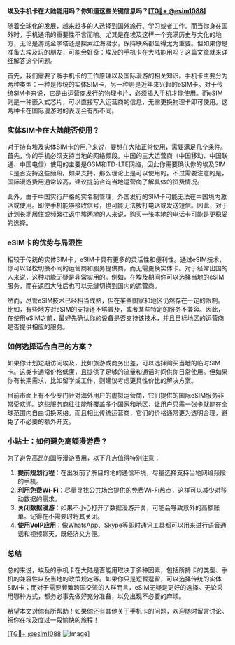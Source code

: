 **埃及手机卡在大陆能用吗？你知道这些关键信息吗？[[TG💪+ @esim1088](https://t.me/s/esim1088)]**

随着全球化的发展，越来越多的人选择到国外旅行、学习或者工作。而当你身在国外时，手机通讯的重要性不言而喻。尤其是在埃及这样一个充满历史与文化的地方，无论是游览金字塔还是探索红海潜水，保持联系都显得尤为重要。但如果你是准备去埃及玩的朋友，可能会好奇：埃及的手机卡在大陆能用吗？这篇文章就来详细解答这个问题。

首先，我们需要了解手机卡的工作原理以及国际漫游的相关知识。手机卡主要分为两种类型：一种是传统的实体SIM卡，另一种则是近年来兴起的eSIM卡。对于传统SIM卡来说，它是由运营商发行的物理卡片，必须插入手机才能使用。而eSIM则是一种嵌入式芯片，可以直接写入运营商的信息，无需更换物理卡即可使用。这两种卡在国际漫游时的表现会有所不同。

### 实体SIM卡在大陆能否使用？

对于持有埃及实体SIM卡的用户来说，要想在大陆正常使用，需要满足几个条件。首先，你的手机必须支持当地的网络频段。中国的三大运营商（中国移动、中国联通、中国电信）使用的主要是GSM和TD-LTE网络，因此你需要确认你的埃及SIM卡是否支持这些频段。如果支持，那么理论上是可以使用的。不过需要注意的是，国际漫游费用通常较高，建议提前咨询当地运营商了解具体的资费情况。

此外，由于中国实行严格的实名制管理，外国发行的SIM卡可能无法在中国境内激活或使用。即使手机能够接收信号，也可能无法拨打电话或发送短信。因此，对于计划长期居住或频繁往返中埃两地的人来说，购买一张本地的电话卡可能是更稳妥的选择。

### eSIM卡的优势与局限性

相较于传统的实体SIM卡，eSIM卡具有更多的灵活性和便利性。通过eSIM技术，你可以轻松切换不同的运营商和服务提供商，而无需更换实体卡。对于经常出国的人来说，这种功能无疑是非常实用的。例如，在埃及期间你可以选择当地的eSIM服务，而在返回大陆后也可以无缝切换到国内的运营商。

然而，尽管eSIM技术已经相当成熟，但在某些国家和地区仍然存在一定的限制。比如，有些地方对eSIM的支持还不够普及，或者某些特定的服务不兼容。因此，在使用eSIM之前，最好先确认你的设备是否支持该技术，并且目标地区的运营商是否提供相应的服务。

### 如何选择适合自己的方案？

如果你计划短期访问埃及，比如旅游或商务出差，可以选择购买当地的临时SIM卡。这类卡通常价格低廉，且提供了足够的流量和通话时间供你日常使用。但如果你有长期需求，比如留学或工作，则建议考虑更具性价比的解决方案。

目前市面上有不少专门针对海外用户的虚拟运营商，它们提供的国际eSIM服务非常受欢迎。这些服务商往往能够覆盖多个国家和地区，让用户只需一张卡就能在全球范围内自由切换网络。而且相比传统运营商，它们的价格通常更为透明合理，避免了不必要的额外开支。

### 小贴士：如何避免高额漫游费？

为了避免高昂的国际漫游费用，以下几点值得特别注意：

1. **提前规划行程**：在出发前了解目的地的通信环境，尽量选择支持当地网络频段的手机。
2. **利用免费Wi-Fi**：尽量寻找公共场合提供的免费Wi-Fi热点，这样可以减少对移动数据的需求。
3. **关闭数据漫游**：如果不小心打开了数据漫游开关，可能会导致意外的高额账单。记得在不需要时将其关闭。
4. **使用VoIP应用**：像WhatsApp、Skype等即时通讯工具都可以用来进行语音通话和视频聊天，既经济又方便。

### 总结

总的来说，埃及的手机卡在大陆是否能用取决于多种因素，包括所持卡的类型、手机的兼容性以及当地的政策规定等。如果你只是短暂逗留，可以选择传统的实体SIM卡；而对于需要频繁跨国交流的人群而言，eSIM无疑是更好的选择。无论采用哪种方式，都务必事先做好充分准备，以免出现不必要的麻烦。

希望本文对你有所帮助！如果你还有其他关于手机卡的问题，欢迎随时留言讨论。祝你在埃及度过一段愉快的旅程！

[[TG💪+ @esim1088](https://t.me/s/esim1088) ![Image](https://i.postimg.cc/4NQfJmqS/Snipaste-2025-05-13-00-14-12.png)]
